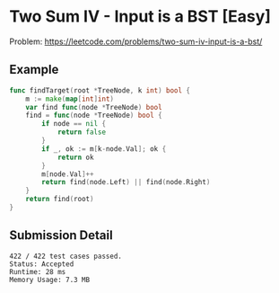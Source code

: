 # Two Sum IV - Input is a BST [Easy]

Problem: https://leetcode.com/problems/two-sum-iv-input-is-a-bst/

## Example

```go
func findTarget(root *TreeNode, k int) bool {
	m := make(map[int]int)
	var find func(node *TreeNode) bool
	find = func(node *TreeNode) bool {
		if node == nil {
			return false
		}
		if _, ok := m[k-node.Val]; ok {
			return ok
		}
		m[node.Val]++
		return find(node.Left) || find(node.Right)
	}
	return find(root)
}
```

## Submission Detail

```
422 / 422 test cases passed.
Status: Accepted
Runtime: 28 ms
Memory Usage: 7.3 MB
```
